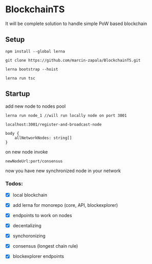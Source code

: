 # BlockchainTS
It will be complete solution to handle simple PoW based blockchain

## Setup

```
npm install --global lerna

git clone https://github.com/marcin-zapala/BlockchainTS.git

lerna bootstrap --hoist

lerna run tsc

```

## Startup
add new node to nodes pool
~~~
lerna run node_1 //will run locally node on port 3001

localhost:3001/register-and-broadcast-node

body {
    allNetworkNodes: string[]
}
~~~

on new node invoke

~~~
newNodeUrl:port/consensus
~~~

now you have new synchronized node in your network


### Todos:
 - [x] local blockchain
 - [x] add lerna for monorepo (core, API, blockexplorer)
 - [x] endpoints to work on nodes
 - [x] decentalizing 
 - [x] synchoronizing
 - [x] consensus (longest chain rule)
 - [x] blockexplorer endpoints
 